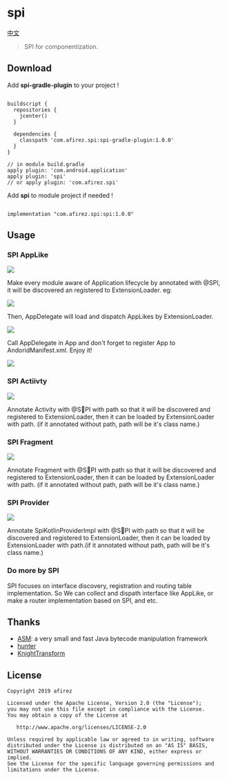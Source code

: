 # spi

[中文](README_CN.md)
> SPI for componentization.

## Download

Add **spi-gradle-plugin** to your project !

```

buildscript {
  repositories {
    jcenter()
  }

  dependencies {
    classpath 'com.afirez.spi:spi-gradle-plugin:1.0.0'
  }
}

// in module build.gradle
apply plugin: 'com.android.application'
apply plugin: 'spi' 
// or apply plugin: 'com.afirez.spi'

```

Add **spi** to module project if needed !

```

implementation "com.afirez.spi:spi:1.0.0" 

```

## Usage

### SPI AppLike

![](https://afirez.oss-cn-hangzhou.aliyuncs.com/c16699dc9a57754511eb275be6113d55.png)

Make every module aware of Application lifecycle by annotated with @SPI, it will be discovered an registered to ExtensionLoader. eg:

![](https://afirez.oss-cn-hangzhou.aliyuncs.com/b555d9f281ad5e5c7ab57e906ade61a9.png)

Then, AppDelegate will load and dispatch AppLikes by ExtensionLoader.

![](https://afirez.oss-cn-hangzhou.aliyuncs.com/9e6bdaabcc2105fad026439f38bcae69.png)

Call AppDelegate in App and don't forget to register App to AndoridManifest.xml. Enjoy it!
  
![](https://afirez.oss-cn-hangzhou.aliyuncs.com/3ffa66bf5abc91bf9644ebb08b5008d6.png)

### SPI Actiivty

![](https://afirez.oss-cn-hangzhou.aliyuncs.com/00adc899f846523757102d5df66538d3.png)

Annotate Activity with @SPI with path so that it will be discovered and registered to ExtensionLoader, then it can be loaded by ExtensionLoader with path. (if it annotated without path, path will be it's class name.)

### SPI Fragment

![](https://afirez.oss-cn-hangzhou.aliyuncs.com/8030bb05943d521dcecb0b1915fc06f1.png)

Annotate Fragment with @SPI with path so that it will be discovered and registered to ExtensionLoader, then it can be loaded by ExtensionLoader with path. (if it annotated without path, path will be it's class name.)

### SPI Provider

![](https://afirez.oss-cn-hangzhou.aliyuncs.com/3584f9da90a8769849d69e13c667f555.png)

Annotate SpiKotlinProviderImpl with @SPI with path so that it will be discovered and registered to ExtensionLoader, then it can be loaded by ExtensionLoader with path.(if it annotated without path, path will be it's class name.)

### Do more by SPI

SPI focuses on interface discovery, registration and routing table implementation. So We can collect and dispath interface like AppLike, or make a router implementation based on SPI, and etc.

## Thanks

- [ASM](https://asm.ow2.io/): a very small and fast Java bytecode manipulation framework
- [hunter](https://github.com/Leaking/Hunter)
- [KnightTransform](https://github.com/kakayang2011/KnightTransform)

## License


    Copyright 2019 afirez

    Licensed under the Apache License, Version 2.0 (the "License");
    you may not use this file except in compliance with the License.
    You may obtain a copy of the License at

       http://www.apache.org/licenses/LICENSE-2.0

    Unless required by applicable law or agreed to in writing, software
    distributed under the License is distributed on an "AS IS" BASIS,
    WITHOUT WARRANTIES OR CONDITIONS OF ANY KIND, either express or implied.
    See the License for the specific language governing permissions and
    limitations under the License.